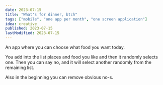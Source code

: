 ```yaml
---
date: 2023-07-15
title: "What's for dinner, btch"
tags: ["mobile", "one app per month", "one screen application"]
idea: creative
published: 2023-07-15
lastModified: 2023-07-15
---
```


An app where you can choose what food you want today.

You add into the list places and food you like and then it randomly selects one. Then you can say no, and it will select another randomly from the remaining list. 

Also in the beginning you can remove obvious no-s. 
